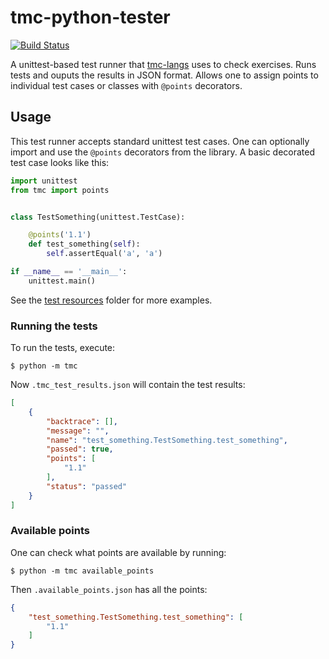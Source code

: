 # tmc-python-tester

[![Build Status](https://travis-ci.org/testmycode/tmc-python-tester.svg?branch=master)](https://travis-ci.org/github/testmycode/tmc-python-tester)

A unittest-based test runner that [tmc-langs](https://github.com/rage/tmc-langs) uses to check exercises. Runs tests and ouputs the results in JSON format. Allows one to assign points to individual test cases or classes with `@points` decorators.

## Usage

This test runner accepts standard unittest test cases. One can optionally import and use the `@points` decorators from the library. A basic decorated test case looks like this:

```python
import unittest
from tmc import points


class TestSomething(unittest.TestCase):

    @points('1.1')
    def test_something(self):
        self.assertEqual('a', 'a')

if __name__ == '__main__':
    unittest.main()
```

See the [test resources](test/resources/) folder for more examples.

### Running the tests

To run the tests, execute:

```shell
$ python -m tmc
```

Now `.tmc_test_results.json` will contain the test results:

```json
[
    {
        "backtrace": [],
        "message": "",
        "name": "test_something.TestSomething.test_something",
        "passed": true,
        "points": [
            "1.1"
        ],
        "status": "passed"
    }
]
```

### Available points

One can check what points are available by running:

```shell
$ python -m tmc available_points
```

Then `.available_points.json` has all the points:

```json
{
    "test_something.TestSomething.test_something": [
        "1.1"
    ]
}
```
